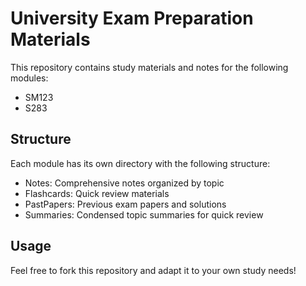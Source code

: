 # University Exam Preparation Materials

This repository contains study materials and notes for the following modules:
- SM123
- S283

## Structure

Each module has its own directory with the following structure:
- Notes: Comprehensive notes organized by topic
- Flashcards: Quick review materials
- PastPapers: Previous exam papers and solutions
- Summaries: Condensed topic summaries for quick review

## Usage

Feel free to fork this repository and adapt it to your own study needs!